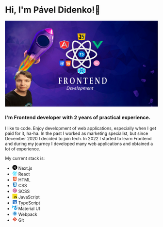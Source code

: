 # Hi, I'm Pável Didenko!👋

![Frontend wallpaper](/Frontend.png "Frontend wallpaper")

### I'm Frontend developer with 2 years of practical experience. ###


I like to code. Enjoy development of web applications, especially when I get paid for it, ha-ha.
In the past I worked as marketing specialist, but since December 2020 I decided to join tech.
In 2022 I started to learn Frontend and during my journey I developed many web applications
and obtained a lot of experience.

My current stack is:

- <img src="./logos/next-js.svg" width="16px" height="16px"> Next.js
- <img src="./logos/react.svg" width="16px" height="16px"> React
- <img src="./logos/html.svg" width="16px" height="16px"> HTML
- <img src="./logos/css.svg" width="16px" height="16px"> CSS
- <img src="./logos/scss.svg" width="16px" height="16px"> SCSS
- <img src="./logos/js.svg" width="16px" height="16px"> JavaScript
- <img src="./logos/ts.svg" width="16px" height="16px"> TypeScript
- <img src="./logos/material-ui.svg" width="16px" height="16px"> Material UI
- <img src="./logos/webpack.svg" width="16px" height="16px"> Webpack
- <img src="./logos/git.svg" width="16px" height="16px"> Git



